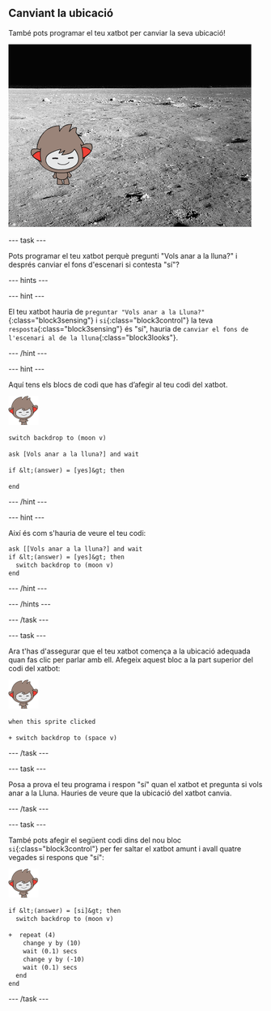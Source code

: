 ## Canviant la ubicació

També pots programar el teu xatbot per canviar la seva ubicació!

![S'està provant un canvi de fons d'escenari](images/chatbot-backdrop-moon.png)

--- task ---

Pots programar el teu xatbot perquè pregunti "Vols anar a la lluna?" i després canviar el fons d'escenari si contesta "sí"?

--- hints ---

--- hint ---

El teu xatbot hauria de `preguntar "Vols anar a la Lluna?"`{:class="block3sensing"} i `si`{:class="block3control"} la teva `resposta`{:class="block3sensing"} és "sí", hauria de `canviar el fons de l'escenari al de la lluna`{:class="block3looks"}.

--- /hint ---

--- hint ---

Aquí tens els blocs de codi que has d’afegir al teu codi del xatbot.

![personatge nano](images/nano-sprite.png)

```blocks3
switch backdrop to (moon v)

ask [Vols anar a la lluna?] and wait

if &lt;(answer) = [yes]&gt; then 

end
```

--- /hint ---

--- hint ---

Així és com s'hauria de veure el teu codi:

```blocks3
ask [[Vols anar a la lluna?] and wait
if &lt;(answer) = [yes]&gt; then 
  switch backdrop to (moon v)
end
```

--- /hint ---

--- /hints ---

--- /task ---

--- task ---

Ara t'has d'assegurar que el teu xatbot comença a la ubicació adequada quan fas clic per parlar amb ell. Afegeix aquest bloc a la part superior del codi del xatbot:

![personatge nano](images/nano-sprite.png)

```blocks3
when this sprite clicked

+ switch backdrop to (space v)
```

--- /task ---

--- task ---

Posa a prova el teu programa i respon "sí" quan el xatbot et pregunta si vols anar a la Lluna. Hauries de veure que la ubicació del xatbot canvia.

--- /task ---

--- task ---

També pots afegir el següent codi dins del nou bloc `si`{:class="block3control"} per fer saltar el xatbot amunt i avall quatre vegades si respons que "sí":

![personatge nano](images/nano-sprite.png)

```blocks3
if &lt;(answer) = [si]&gt; then 
  switch backdrop to (moon v)

+  repeat (4) 
    change y by (10)
    wait (0.1) secs
    change y by (-10)
    wait (0.1) secs
  end
end
```

--- /task ---